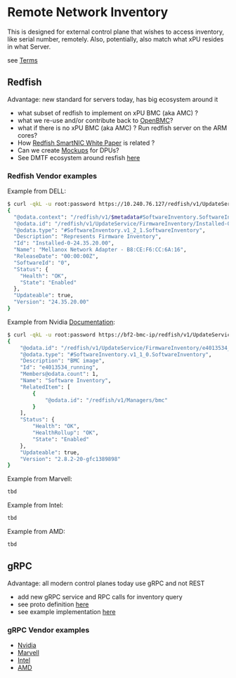 # Remote Network Inventory

This is designed for external control plane that wishes to access inventory, like serial number, remotely.
Also, potentially, also match what xPU resides in what Server.

see [Terms](../boot/README.md#terms)

## Redfish

Advantage: new standard for servers today, has big ecosystem around it

- what subset of redfish to implement on xPU BMC (aka AMC) ?
- what we re-use and/or contribute back to [OpenBMC](https://github.com/openbmc)?
- what if there is no xPU BMC (aka AMC) ? Run redfish server on the ARM cores?
- How [Redfish SmartNIC White Paper](https://www.dmtf.org/sites/default/files/standards/documents/DSP2063_1.0.0.pdf) is related ?
- Can we create [Mockups](https://github.com/DMTF/Redfish-Mockup-Creator) for DPUs?
- See DMTF ecosystem around resfish [here](https://github.com/search?q=org:DMTF+redfish&type=repositories)

### Redfish Vendor examples

Example from DELL:

```bash
$ curl -qkL -u root:password https://10.240.76.127/redfish/v1/UpdateService/FirmwareInventory/Installed-0-24.35.20.00
{
  "@odata.context": "/redfish/v1/$metadata#SoftwareInventory.SoftwareInventory",
  "@odata.id": "/redfish/v1/UpdateService/FirmwareInventory/Installed-0-24.35.20.00",
  "@odata.type": "#SoftwareInventory.v1_2_1.SoftwareInventory",
  "Description": "Represents Firmware Inventory",
  "Id": "Installed-0-24.35.20.00",
  "Name": "Mellanox Network Adapter - B8:CE:F6:CC:6A:16",
  "ReleaseDate": "00:00:00Z",
  "SoftwareId": "0",
  "Status": {
    "Health": "OK",
    "State": "Enabled"
  },
  "Updateable": true,
  "Version": "24.35.20.00"
}
```

Example from Nvidia [Documentation](https://docs.nvidia.com/networking/display/BlueFieldBMCSWLatest):

```bash
$ curl -qkL -u root:password https://bf2-bmc-ip/redfish/v1/UpdateService/FirmwareInventory/e4013534_running
{
    "@odata.id": "/redfish/v1/UpdateService/FirmwareInventory/e4013534_running",
    "@odata.type": "#SoftwareInventory.v1_1_0.SoftwareInventory",
    "Description": "BMC image",
    "Id": "e4013534_running",
    "Members@odata.count": 1,
    "Name": "Software Inventory",
    "RelatedItem": [
        {
            "@odata.id": "/redfish/v1/Managers/bmc"
        }
    ],
    "Status": {
        "Health": "OK",
        "HealthRollup": "OK",
        "State": "Enabled"
    },
    "Updateable": true,
    "Version": "2.8.2-20-gfc1389898"
}
```

Example from Marvell:
```bash
tbd
```

Example from Intel:
```bash
tbd
```

Example from AMD:
```bash
tbd
```

## gRPC

Advantage: all modern control planes today use gRPC and not REST

- add new gRPC service and RPC calls for inventory query
- see proto definition [here](https://github.com/opiproject/opi-api/blob/main/common/v1/inventory.proto)
- see example implementation [here](https://github.com/opiproject/opi-smbios-bridge)

### gRPC Vendor examples

- [Nvidia](https://github.com/opiproject/opi-smbios-bridge#nvidia-example)
- [Marvell](https://github.com/opiproject/opi-smbios-bridge#marvell-example)
- [Intel](https://github.com/opiproject/opi-smbios-bridge#intel-example)
- [AMD](https://github.com/opiproject/opi-smbios-bridge#amd-example)
